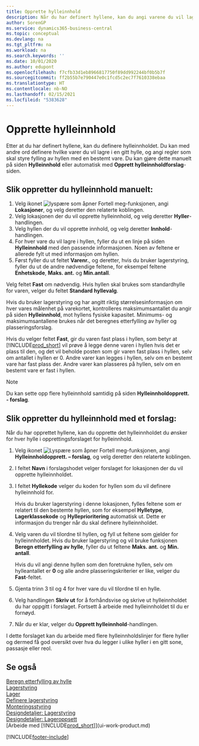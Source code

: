 ```yaml
---
title: Opprette hylleinnhold
description: Når du har definert hyllene, kan du angi varene du vil lagre i dem, og definere regler som kontrollerer hvor ofte hyller skal fylles på igjen.
author: SorenGP
ms.service: dynamics365-business-central
ms.topic: conceptual
ms.devlang: na
ms.tgt_pltfrm: na
ms.workload: na
ms.search.keywords: ''
ms.date: 10/01/2020
ms.author: edupont
ms.openlocfilehash: f7cfb33d1eb8966817750f89dd992244bf0b5b7f
ms.sourcegitcommit: ff2b55b7e790447e0c1fcd5c2ec7f7610338ebaa
ms.translationtype: HT
ms.contentlocale: nb-NO
ms.lasthandoff: 02/15/2021
ms.locfileid: "5383628"
---
```

# <a name="create-bin-contents"></a>Opprette hylleinnhold

Etter at du har definert hyllene, kan du definere hylleinnholdet. Du kan med andre ord definere hvilke varer du vil lagre i en gitt hylle, og angi regler som skal styre fylling av hyllen med en bestemt vare. Du kan gjøre dette manuelt på siden **Hylleinnhold** eller automatisk med **Opprett hylleinnholdforslag**-siden.

## <a name="to-create-bin-content-manually"></a>Slik oppretter du hylleinnhold manuelt:

1. Velg ikonet ![lyspære som åpner Fortell meg-funksjonen](media/ui-search/search_small.png "Fortell hva du vil gjøre"), angi **Lokasjoner**, og velg deretter den relaterte koblingen.  
2. Velg lokasjonen der du vil opprette hylleinnhold, og velg deretter **Hyller**-handlingen.  
3. Velg hyllen der du vil opprette innhold, og velg deretter **Innhold**-handlingen.  
4. For hver vare du vil lagre i hyllen, fyller du ut en linje på siden **Hylleinnhold** med den passende informasjonen. Noen av feltene er allerede fylt ut med informasjon om hyllen.  
5. Først fyller du ut feltet **Varenr.**, og deretter, hvis du bruker lagerstyring, fyller du ut de andre nødvendige feltene, for eksempel feltene **Enhetskode**, **Maks. ant.** og **Min.antall**.  

Velg feltet **Fast** om nødvendig. Hvis hyllen skal brukes som standardhylle for varen, velger du feltet **Standard hyllevalg**.  

Hvis du bruker lagerstyring og har angitt riktig størrelsesinformasjon om hver vares målenhet på varekortet, kontrolleres maksimumsantallet du angir på siden **Hylleinnhold**, mot hyllens fysiske kapasitet. Minimums- og maksimumsantallene brukes når det beregnes etterfylling av hyller og plasseringsforslag.  

Hvis du velger feltet **Fast**, gir du varen fast plass i hyllen, som betyr at [!INCLUDE[prod_short](includes/prod_short.md)] vil prøve å legge denne varen i hyllen hvis det er plass til den, og det vil beholde posten som gir varen fast plass i hyllen, selv om antallet i hyllen er 0. Andre varer kan legges i hyllen, selv om en bestemt vare har fast plass der. Andre varer kan plasseres på hyllen, selv om en bestemt vare er fast i hyllen.  

> [!NOTE]  
> Du kan sette opp flere hylleinnhold samtidig på siden **Hylleinnholdopprett. - forslag**.  

## <a name="to-create-bin-content-with-a-worksheet"></a>Slik oppretter du hylleinnhold med et forslag:

Når du har opprettet hyllene, kan du opprette det hylleinnholdet du ønsker for hver hylle i opprettingsforslaget for hylleinnhold.

1. Velg ikonet ![Lyspære som åpner Fortell meg-funksjonen](media/ui-search/search_small.png "Fortell hva du vil gjøre"), angi **Hylleinnholdopprett. – forslag**, og velg deretter den relaterte koblingen.  
2. I feltet **Navn** i forslagshodet velger forslaget for lokasjonen der du vil opprette hylleinnholdet.  
3. I feltet **Hyllekode** velger du koden for hyllen som du vil definere hylleinnhold for.  

    Hvis du bruker lagerstyring i denne lokasjonen, fylles feltene som er relatert til den bestemte hyllen, som for eksempel **Hylletype**, **Lagerklassekode** og **Hylleprioritering** automatisk ut. Dette er informasjon du trenger når du skal definere hylleinnholdet.  
4. Velg varen du vil tilordne til hyllen, og fyll ut feltene som gjelder for hylleinnholdet. Hvis du bruker lagerstyring og vil bruke funksjonen **Beregn etterfylling av hylle**, fyller du ut feltene **Maks. ant.** og **Min. antall**.  

    Hvis du vil angi denne hyllen som den foretrukne hyllen, selv om hylleantallet er **0** og alle andre plasseringskriterier er like, velger du **Fast**-feltet.  
5. Gjenta trinn 3 til og 4 for hver vare du vil tilordne til en hylle.  
6. Velg handlingen **Skriv ut** for å forhåndsvise og skrive ut hylleinnholdet du har oppgitt i forslaget. Fortsett å arbeide med hylleinnholdet til du er fornøyd.  
7. Når du er klar, velger du **Opprett hylleinnhold**-handlingen.  

I dette forslaget kan du arbeide med flere hylleinnholdslinjer for flere hyller og dermed få god oversikt over hva du legger i ulike hyller i en gitt sone, passasje eller reol.  

## <a name="see-also"></a>Se også

[Beregn etterfylling av hylle](warehouse-how-to-calculate-bin-replenishment.md)  
[Lagerstyring](warehouse-manage-warehouse.md)  
[Lager](inventory-manage-inventory.md)  
[Definere lagerstyring](warehouse-setup-warehouse.md)  
[Monteringsstyring](assembly-assemble-items.md)  
[Designdetaljer: Lagerstyring](design-details-warehouse-management.md)  
[Designdetaljer: Lageroppsett](design-details-warehouse-setup.md)  
[Arbeide med [!INCLUDE[prod_short](includes/prod_short.md)]](ui-work-product.md)


[!INCLUDE[footer-include](includes/footer-banner.md)]